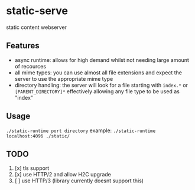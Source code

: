 # static-serve
static content webserver

## Features
- async runtime: allows for high demand whilst not needing large amount of recources
- all mime types: you can use almost all file extensions and expect the server to use the appropriate mime type
- directory handling: the server will look for a file starting with `index.*` or `[PARENT_DIRECTORY]*` effectively allowing any file type to be used as "index"

## Usage
`./static-runtime port directory`
example: `./static-runtime localhost:4096 ./static/`


## TODO
1. [x] tls support
2. [x] use HTTP/2 and allow H2C upgrade
3. [ ] use HTTP/3 (library currently doesnt support this)

